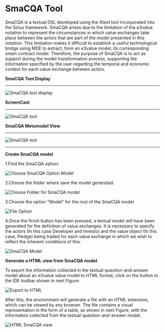 **SmaCQA Tool**
================
SmaCQA is a textual DSL developed using the Xtext tool incorporated into the Sirius framework. SmaCQA arises due to the limitation of the e3value notation to represent the circumstances in which value exchanges take place between the actors that are part of the model presented in this notation. This limitation makes it difficult to establish a useful technological bridge using MDE to extract, from an e3value model, its corresponding smart contract model. Therefore, the purpose of SmaCQA is to act as support during the model transformation process, supporting the information specified by the user regarding the temporal and economic context for each value exchange between actors.

**SmaCQA Tool Display**
_______________

![SmaCQA tool display](https://github.com/KybeleResearch/SmaC/blob/main/SmaCly/Videos/SmaCly_Introduction.gif)

**ScreenCast**
_______________

![SmaCQA tool](https://github.com/KybeleResearch/SmaC/blob/main/SmaCQA/Images/energycase_smacqa_iteration3.PNG)


**SmaCQA Metamodel View**
_______________________

![SmaCQA tool](https://github.com/KybeleResearch/SmaC/blob/main/SmaCQA/smacqametamodel.png)
_______________

**Create SmaCQA model**


  1.Find the SmaCQA option:

  ![Choose SmaCQA Option Model](https://github.com/KybeleResearch/SmaC/blob/main/SmaCQA/Images/choose_smacqa_model.PNG)

  2.Choose the folder where save the model generated:
  
  ![Choose Folder for SmaCQA model](https://github.com/KybeleResearch/SmaC/blob/main/SmaCQA/Images/choose_folder_smacqamodel.PNG)

  3.Choose the option "Model" for the root of the SmaCQA model
  
  ![File Option](https://github.com/KybeleResearch/SmaC/blob/main/SmaCQA/Images/root_smacqa.png)

  4.Once the finish button has been pressed, a textual model will have been generated for the definition of value exchanges. It is necessary to specify the actors (In this case Developer and Investo) and the value object (In this case, Pledge) being traded for each value exchange in which we wish to reflect the inherent conditions of this.

  ![SmaCQA Model](https://github.com/KybeleResearch/SmaC/blob/main/SmaCQA/Images/erc20token.PNG)
  
**Generate a HTML view from SmaCQA model**

To export the information collected in the textual question-and-answer model about an e3value value model to HTML format, click on the button in the IDE toolbar shown in next Figure:

![Export to HTML](https://github.com/KybeleResearch/SmaC/blob/main/SmaCQA/Images/generatorTable.png)

After this, the environment will generate a file with an HTML extension, which can be viewed by any browser. The file contains a visual representation in the form of a table, as shown in next Figure, with the information collected from the textual question-and-answer model.

![HTML SmaCQA view](https://github.com/KybeleResearch/SmaC/blob/main/SmaCQA/Images/invoice.PNG)


